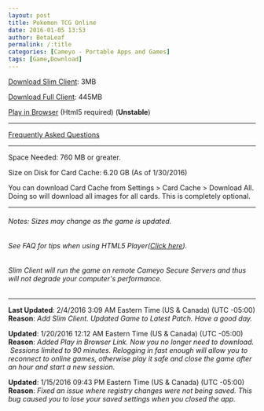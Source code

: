 ```yaml
---
layout: post
title: Pokemon TCG Online
date: 2016-01-05 13:53
author: BetaLeaf
permalink: /:title
categories: [Cameyo - Portable Apps and Games]
tags: [Game,Download]
---
```


<a href="https://online.cameyo.com/apps/635888631888786649/clientexe">Download Slim Client</a>: 3MB

<a href="https://dl.dropboxusercontent.com/u/350004313/CDN/dl/cameyo/Pokemon TCG Online.cameyo.exe" target="_blank">Download Full Client</a>: 445MB 

<a href="https://online.cameyo.com/apps/635888631888786649/play" target="_blank">Play in Browser</a> (Html5 required) (**Unstable**)

***

<a href="https://betaleaf.net/cameyo-faq/" target="_blank">Frequently Asked Questions</a>

***

Space Needed: 760 MB or greater.

Size on Disk for Card Cache: 6.20 GB (As of 1/30/2016)

You can download Card Cache from Settings &gt; Card Cache &gt; Download All. Doing so will download all images for all cards. This is completely optional.

***  

###### Notes: Sizes may change as the game is updated.  

###### See FAQ for tips when using HTML5 Player(<a href="https://betaleaf.net/cameyo-faq/#UnstableHTML5" target="_blank">Click here</a>).  

###### Slim Client will run the game on remote Cameyo Secure Servers and thus will not degrade your computer's performance.  

***

**Last Updated**: 2/4/2016 3:09 AM Eastern Time (US &amp; Canada) (UTC -05:00)  
**Reason**: *Add Slim Client. Updated Game to Latest Patch. Have a good day.*

**Updated**: 1/20/2016 12:12 AM Eastern Time (US &amp; Canada) (UTC -05:00)  
**Reason**: *Added Play in Browser Link. Now you no longer need to download.  Sessions limited to 90 minutes. Relogging in fast enough will allow you to reconnect to online games, otherwise play it safe and close the game after an hour and start a new session.*

**Updated**: 1/15/2016 09:43 PM Eastern Time (US &amp; Canada) (UTC -05:00)  
**Reason**: *Fixed an issue where registry changes were not being saved. This bug caused you to lose your saved settings when you closed the app.*  